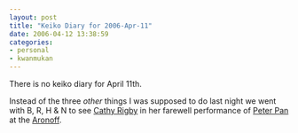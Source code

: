 ```yaml
---
layout: post
title: "Keiko Diary for 2006-Apr-11"
date: 2006-04-12 13:38:59
categories:
- personal
- kwanmukan
---
```

There is no keiko diary for April 11th.

<!--more-->
Instead of the three _other_ things I was supposed to do last night we went
with B, R, H & N to see
[Cathy Rigby](http://www.mccoyrigby.com/cbiofrm.html "Cathy Rigby") in her
farewell performance of [Peter Pan](http://www.peter-pan.com/ "Peter Pan") at
the [Aronoff](http://www.cincinnatiarts.org/venues/aronoff/ "The Aronoff Center for the Arts").
